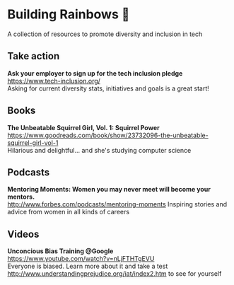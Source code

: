 # Building Rainbows :rainbow:
A collection of resources to promote diversity and inclusion in tech

## Take action
**Ask your employer to sign up for the tech inclusion pledge**  
https://www.tech-inclusion.org/  
Asking for current diversity stats, initiatives and goals is a great start!

## Books
**The Unbeatable Squirrel Girl, Vol. 1: Squirrel Power**  
https://www.goodreads.com/book/show/23732096-the-unbeatable-squirrel-girl-vol-1  
Hilarious and delightful... and she's studying computer science  

## Podcasts
**Mentoring Moments: Women you may never meet will become your mentors.**  
http://www.forbes.com/podcasts/mentoring-moments
Inspiring stories and advice from women in all kinds of careers

## Videos
**Unconcious Bias Training @Google**  
https://www.youtube.com/watch?v=nLjFTHTgEVU  
Everyone is biased. Learn more about it and take a test http://www.understandingprejudice.org/iat/index2.htm to see for yourself   
